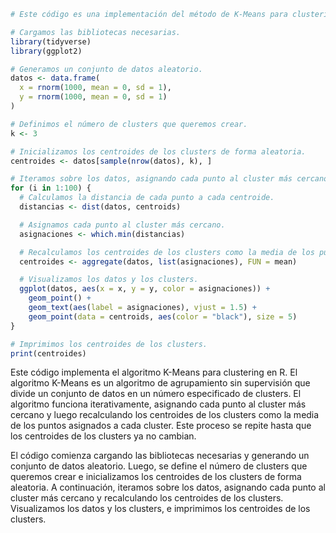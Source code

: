 ```r
# Este código es una implementación del método de K-Means para clustering en R.

# Cargamos las bibliotecas necesarias.
library(tidyverse)
library(ggplot2)

# Generamos un conjunto de datos aleatorio.
datos <- data.frame(
  x = rnorm(1000, mean = 0, sd = 1),
  y = rnorm(1000, mean = 0, sd = 1)
)

# Definimos el número de clusters que queremos crear.
k <- 3

# Inicializamos los centroides de los clusters de forma aleatoria.
centroides <- datos[sample(nrow(datos), k), ]

# Iteramos sobre los datos, asignando cada punto al cluster más cercano.
for (i in 1:100) {
  # Calculamos la distancia de cada punto a cada centroide.
  distancias <- dist(datos, centroids)

  # Asignamos cada punto al cluster más cercano.
  asignaciones <- which.min(distancias)

  # Recalculamos los centroides de los clusters como la media de los puntos asignados a cada cluster.
  centroides <- aggregate(datos, list(asignaciones), FUN = mean)

  # Visualizamos los datos y los clusters.
  ggplot(datos, aes(x = x, y = y, color = asignaciones)) +
    geom_point() +
    geom_text(aes(label = asignaciones), vjust = 1.5) +
    geom_point(data = centroids, aes(color = "black"), size = 5)
}

# Imprimimos los centroides de los clusters.
print(centroides)
```

Este código implementa el algoritmo K-Means para clustering en R. El algoritmo K-Means es un algoritmo de agrupamiento sin supervisión que divide un conjunto de datos en un número especificado de clusters. El algoritmo funciona iterativamente, asignando cada punto al cluster más cercano y luego recalculando los centroides de los clusters como la media de los puntos asignados a cada cluster. Este proceso se repite hasta que los centroides de los clusters ya no cambian.

El código comienza cargando las bibliotecas necesarias y generando un conjunto de datos aleatorio. Luego, se define el número de clusters que queremos crear e inicializamos los centroides de los clusters de forma aleatoria. A continuación, iteramos sobre los datos, asignando cada punto al cluster más cercano y recalculando los centroides de los clusters. Visualizamos los datos y los clusters, e imprimimos los centroides de los clusters.
